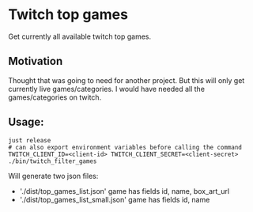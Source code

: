 # Twitch top games
Get currently all available twitch top games.

## Motivation
Thought that was going to need for another project. But this will only get currently live games/categories. I would have needed all the games/categories on twitch.

## Usage:
```console
just release
# can also export environment variables before calling the command
TWITCH_CLIENT_ID=<client-id> TWITCH_CLIENT_SECRET=<client-secret> ./bin/twitch_filter_games
```
Will generate two json files:
- './dist/top_games_list.json' game has fields id, name, box_art_url
- './dist/top_games_list_small.json' game has fields id, name
